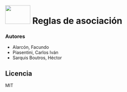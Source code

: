 # <img src="https://i.imgur.com/BGCvCDp.png" width="80px" height="60px">   Reglas de asociación

### Autores

- Alarcón, Facundo
- Piasentini, Carlos Iván
- Sarquis Boutros, Héctor

Licencia
----

MIT
